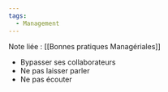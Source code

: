 ```yaml
---
tags:
  - Management
---
```


Note liée : [[Bonnes pratiques Managériales]]
- Bypasser ses collaborateurs
- Ne pas laisser parler
- Ne pas écouter 